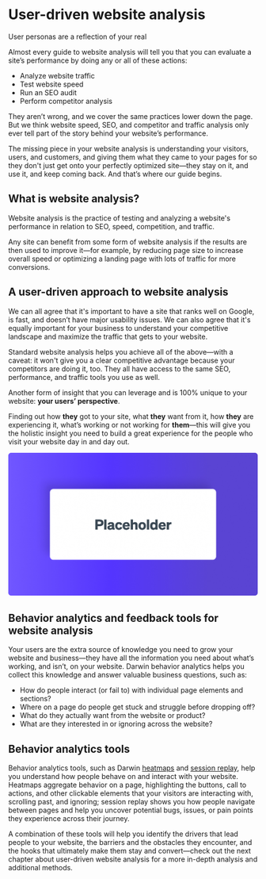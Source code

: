 # User-driven website analysis

User personas are a reflection of your real

Almost every guide to website analysis will tell you that you can evaluate a site’s performance by doing any or all of these actions:

- Analyze website traffic
- Test website speed
- Run an SEO audit
- Perform competitor analysis

They aren’t wrong, and we cover the same practices lower down the page. But we think website speed, SEO, and competitor and traffic analysis only ever tell part of the story behind your website’s performance.

The missing piece in your website analysis is understanding your visitors, users, and customers, and giving them what they came to your pages for so they don't just get onto your perfectly optimized site—they stay on it, and use it, and keep coming back. And that’s where our guide begins.

<!-- ![](./placeholder.jpg "placeholder") -->

## What is website analysis?

Website analysis is the practice of testing and analyzing a website's performance in relation to SEO, speed, competition, and traffic.

Any site can benefit from some form of website analysis if the results are then used to improve it—for example, by reducing page size to increase overall speed or optimizing a landing page with lots of traffic for more conversions.

## A user-driven approach to website analysis

We can all agree that it's important to have a site that ranks well on Google, is fast, and doesn’t have major usability issues. We can also agree that it's equally important for your business to understand your competitive landscape and maximize the traffic that gets to your website.

Standard website analysis helps you achieve all of the above—with a caveat: it won't give you a clear competitive advantage because your competitors are doing it, too. They all have access to the same SEO, performance, and traffic tools you use as well.

Another form of insight that you can leverage and is 100% unique to your website: **your users’ perspective**.

Finding out how **they** got to your site, what **they** want from it, how **they** are experiencing it, what’s working or not working for **them**—this will give you the holistic insight you need to build a great experience for the people who visit your website day in and day out.

![](./placeholder.jpg "A user-centric list of website analysis methods")

## Behavior analytics and feedback tools for website analysis

Your users are the extra source of knowledge you need to grow your website and business—they have all the information you need about what’s working, and isn’t, on your website. Darwin behavior analytics helps you collect this knowledge and answer valuable business questions, such as:

- How do people interact (or fail to) with individual page elements and sections?
- Where on a page do people get stuck and struggle before dropping off?
- What do they actually want from the website or product?
- What are they interested in or ignoring across the website?

## Behavior analytics tools

Behavior analytics tools, such as Darwin [heatmaps](/heatmaps) and [session replay](/session-replay), help you understand how people behave on and interact with your website. Heatmaps aggregate behavior on a page, highlighting the buttons, call to actions, and other clickable elements that your visitors are interacting with, scrolling past, and ignoring; session replay shows you how people navigate between pages and help you uncover potential bugs, issues, or pain points they experience across their journey.

<!-- ![](./placeholder.jpg "placeholder") -->

A combination of these tools will help you identify the drivers that lead people to your website, the barriers and the obstacles they encounter, and the hooks that ultimately make them stay and convert—check out the next chapter about user-driven website analysis for a more in-depth analysis and additional methods.
